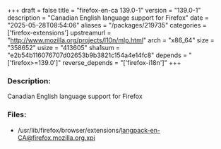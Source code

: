 +++
draft = false
title = "firefox-en-ca 139.0-1"
version = "139.0-1"
description = "Canadian English language support for Firefox"
date = "2025-05-28T08:54:06"
aliases = "/packages/219735"
categories = ['firefox-extensions']
upstreamurl = "http://www.mozilla.org/projects/l10n/mlp.html"
arch = "x86_64"
size = "358652"
usize = "413605"
sha1sum = "e2b54b116076707d02653b9b3821c154a4e14fc8"
depends = "['firefox>=139.0']"
reverse_depends = "['firefox-i18n']"
+++
### Description: 
Canadian English language support for Firefox

### Files: 
* /usr/lib/firefox/browser/extensions/langpack-en-CA@firefox.mozilla.org.xpi
